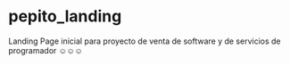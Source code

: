 # pepito_landing
Landing Page inicial para proyecto de venta de software y de servicios de programador ☺️☺️☺️
